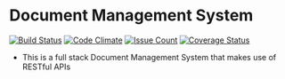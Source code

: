 # Document Management System
[![Build Status](https://travis-ci.org/andela-oakinwa/document-management-system.svg?branch=master)](https://travis-ci.org/andela-oakinwa/document-management-system)
[![Code Climate](https://codeclimate.com/github/andela-oakinwa/document-management-system/badges/gpa.svg)](https://codeclimate.com/github/andela-oakinwa/document-management-system)
[![Issue Count](https://codeclimate.com/github/andela-oakinwa/document-management-system/badges/issue_count.svg)](https://codeclimate.com/github/andela-oakinwa/document-management-system)
[![Coverage Status](https://coveralls.io/repos/github/andela-oakinwa/document-management-system/badge.svg?branch=master)](https://coveralls.io/github/andela-oakinwa/document-management-system?branch=master)

- This is a full stack Document Management System that makes use of RESTful APIs